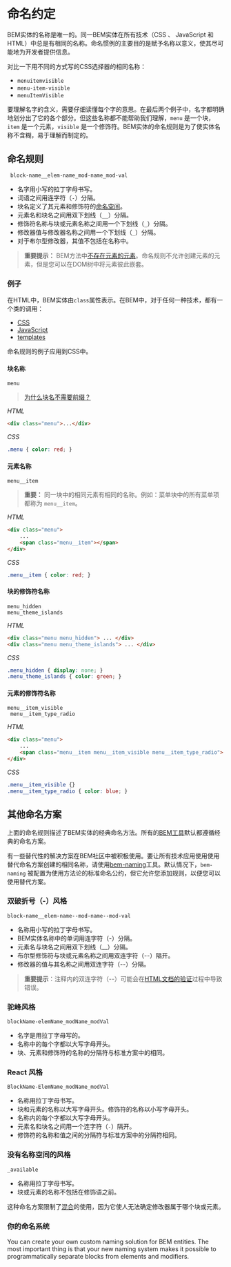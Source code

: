 # 命名约定

BEM实体的名称是唯一的。同一BEM实体在所有技术（CSS 、 JavaScript 和 HTML）中总是有相同的名称。命名惯例的主要目的是赋予名称以意义，使其尽可能地为开发者提供信息。

对比一下用不同的方式写的CSS选择器的相同名称：

* `menuitemvisible`
* `menu-item-visible`
* `menuItemVisible`

要理解名字的含义，需要仔细读懂每个字的意思。在最后两个例子中，名字都明确地划分出了它的各个部分。但这些名称都不能帮助我们理解，`menu` 是一个块，`item` 是一个元素，`visible` 是一个修饰符。BEM实体的命名规则是为了使实体名称不含糊，易于理解而制定的。

## 命名规则

` block-name__elem-name_mod-name_mod-val`

* 名字用小写的拉丁字母书写。
* 词语之间用连字符（`-`）分隔。
* 块名定义了其元素和修饰符的[命名空间](https://en.wikipedia.org/wiki/Namespace)。
* 元素名和块名之间用双下划线（`__`）分隔。
* 修饰符名称与块或元素名称之间用一个下划线（`_`）分隔。
* 修改器值与修改器名称之间用一个下划线（`_`）分隔。
* 对于布尔型修改器，其值不包括在名称中。

> **重要提示：** BEM方法中[不存在元素的元素](/faq/#why-not-create-elements-of-elements-block__elem1__elem2)。命名规则不允许创建元素的元素，但是您可以在DOM树中将元素彼此嵌套。

### 例子

在HTML中，BEM实体由`class`属性表示。在BEM中，对于任何一种技术，都有一个类的调用：

* [CSS](/bem-for-css/#selectors)
* [JavaScript](/bem-for-js/#dom-representation-of-dynamic-blocks)
* [templates](/bem-for-html/#automatic-html-generation)

命名规则的例子应用到CSS中。

#### 块名称

`menu`

> [为什么块名不需要前缀？](/history/#the-introduction-of-blocks)

*HTML*

```html
<div class="menu">...</div>
```

*CSS*

```css
.menu { color: red; }
```

#### 元素名称

`menu__item`

> **重要：** 同一块中的相同元素有相同的名称。例如：菜单块中的所有菜单项都称为 `menu__item`。

*HTML*

```html
<div class="menu">
    ...
    <span class="menu__item"></span>
</div>
```

*CSS*

```css
.menu__item { color: red; }
```

#### 块的修饰符名称

`menu_hidden`  
`menu_theme_islands`

*HTML*

```html
<div class="menu menu_hidden"> ... </div>
<div class="menu menu_theme_islands"> ... </div>
```

*CSS*

```css
.menu_hidden { display: none; }
.menu_theme_islands { color: green; }
```

#### 元素的修饰符名称

`menu__item_visible`  
` menu__item_type_radio`

*HTML*

```html
<div class="menu">
    ...
    <span class="menu__item menu__item_visible menu__item_type_radio"> ... </span>
</div>
```

*CSS*

```css
.menu__item_visible {}
.menu__item_type_radio { color: blue; }
```

## 其他命名方案

上面的命名规则描述了BEM实体的经典命名方法。所有的[BEM工具](https://en.bem.info/toolbox/)默认都遵循经典的命名方案。

有一些替代性的解决方案在BEM社区中被积极使用。要让所有技术应用使用使用替代命名方案创建的相同名称，请使用[bem-naming](https://github.com/bem/bem-sdk#naming)工具。默认情况下，`bem-naming` 被配置为使用方法论的标准命名公约，但它允许您添加规则，以便您可以使用替代方案。

### 双破折号（-）风格

`block-name__elem-name--mod-name--mod-val`

* 名称用小写的拉丁字母书写。
* BEM实体名称中的单词用连字符（-）分隔。
* 元素名与块名之间用双下划线（__）分隔。
* 布尔型修饰符与块或元素名称之间用双连字符（--）隔开。
* 修改器的值与其名称之间用双连字符（--）分隔。

> **重要提示**：注释内的双连字符（--）可能会在[HTML文档的验证](http://www.w3.org/TR/html5/syntax.html#comments)过程中导致错误。

### 驼峰风格

`blockName-elemName_modName_modVal`

* 名字是用拉丁字母写的。
* 名称中的每个字都以大写字母开头。
* 块、元素和修饰符的名称的分隔符与标准方案中的相同。

### React 风格

`BlockName-ElemName_modName_modVal`

* 名称用拉丁字母书写。
* 块和元素的名称以大写字母开头。修饰符的名称以小写字母开头。
* 名称内的每个字都以大写字母开头。
* 元素名和块名之间用一个连字符（`-`）隔开。
* 修饰符的名称和值之间的分隔符与标准方案中的分隔符相同。

### 没有名称空间的风格

`_available`

* 名称用拉丁字母书写。
* 块或元素的名称不包括在修饰语之前。

这种命名方案限制了[混合](/key-concepts/#混合)的使用，因为它使人无法确定修改器属于哪个块或元素。

### 你的命名系统

You can create your own custom naming solution for BEM entities. The most important thing is that your new naming system makes it possible to programmatically separate blocks from elements and modifiers.

